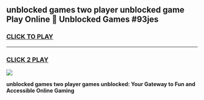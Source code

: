 
## unblocked games two player unblocked game Play Online 👋 Unblocked Games #93jes
<h3>
<a href="https://premium.freeplayer.one?title=unblocked_games_two_player&ref=21F">CLICK TO PLAY</a></h3>
<hr>

<h3>
<a href="https://premium.freeplayer.one?title=unblocked_games_two_player&ref=21F">CLICK 2 PLAY</a>
  
</h3>

<a href="https://premium.freeplayer.one?title=unblocked_games_two_player&ref=21F/"><img src="https://clearcache.store/games.png"></a>


**unblocked games two player games unblocked: Your Gateway to Fun and Accessible Online Gaming**
